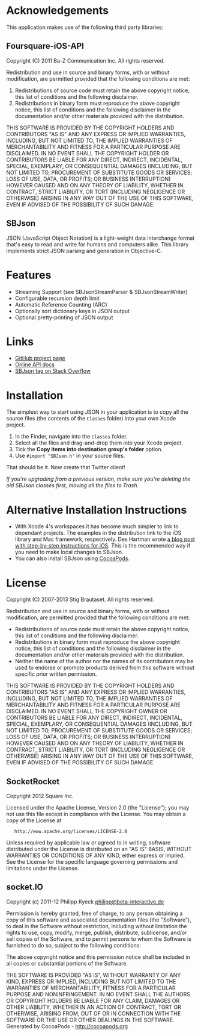 # Acknowledgements
This application makes use of the following third party libraries:

## Foursquare-iOS-API

Copyright (C) 2011 Ba-Z Communication Inc. All rights reserved.

Redistribution and use in source and binary forms, with or without
modification, are permitted provided that the following conditions are met:

1. Redistributions of source code must retain the above copyright notice,
   this list of conditions and the following disclaimer.
2. Redistributions in binary form must reproduce the above copyright notice,
   this list of conditions and the following disclaimer in the documentation
   and/or other materials provided with the distribution.

THIS SOFTWARE IS PROVIDED BY THE COPYRIGHT HOLDERS AND CONTRIBUTORS "AS IS"
AND ANY EXPRESS OR IMPLIED WARRANTIES, INCLUDING, BUT NOT LIMITED TO, THE
IMPLIED WARRANTIES OF MERCHANTABILITY AND FITNESS FOR A PARTICULAR PURPOSE
ARE DISCLAIMED. IN NO EVENT SHALL THE COPYRIGHT HOLDER OR CONTRIBUTORS BE
LIABLE FOR ANY DIRECT, INDIRECT, INCIDENTAL, SPECIAL, EXEMPLARY, OR
CONSEQUENTIAL DAMAGES (INCLUDING, BUT NOT LIMITED TO, PROCUREMENT OF
SUBSTITUTE GOODS OR SERVICES; LOSS OF USE, DATA, OR PROFITS; OR BUSINESS
INTERRUPTION) HOWEVER CAUSED AND ON ANY THEORY OF LIABILITY, WHETHER IN
CONTRACT, STRICT LIABILITY, OR TORT (INCLUDING NEGLIGENCE OR OTHERWISE)
ARISING IN ANY WAY OUT OF THE USE OF THIS SOFTWARE, EVEN IF ADVISED OF THE
POSSIBILITY OF SUCH DAMAGE.


## SBJson

JSON (JavaScript Object Notation) is a light-weight data interchange
format that's easy to read and write for humans and computers alike.
This library implements strict JSON parsing and generation in
Objective-C.

Features
========

* Streaming Support (see SBJsonStreamParser & SBJsonStreamWriter)
* Configurable recursion depth limit
* Automatic Reference Counting (ARC)
* Optionally sort dictionary keys in JSON output
* Optional pretty-printing of JSON output

Links
=====

* [GitHub project page](http://github.com/stig/json-framework)
* [Online API docs](http://sbjson.org/api/3.2)
* [SBJson tag on Stack Overflow](http://stackoverflow.com/questions/tagged/sbjson)


Installation
============

The simplest way to start using JSON in your application is to copy all
the source files (the contents of the `Classes` folder) into your own
Xcode project.

1. In the Finder, navigate into the `Classes` folder.
2. Select all the files and drag-and-drop them into your Xcode project.
3. Tick the **Copy items into destination group's folder** option.
4. Use `#import "SBJson.h"` in  your source files.

That should be it. Now create that Twitter client!

*If you're upgrading from a previous version, make sure you're deleting the
old SBJson classes first, moving all the files to Trash.*


Alternative Installation Instructions
=====================================

* With Xcode 4's workspaces it has become much simpler to link to dependant
projects. The examples in the distribution link to the iOS library and Mac
framework, respectively. Des Hartman wrote [a blog post with step-by-step
instructions for iOS][link-ios]. This is the recommended way if you need to
make local changes to SBJson.
* You can also install SBJson using [CocoaPods](http://cocoapods.org).

[link-ios]: http://deshartman.wordpress.com/2011/09/02/configuring-sbjson-framework-for-xcode-4-2/


License
=======

Copyright (C) 2007-2013 Stig Brautaset. All rights reserved.

Redistribution and use in source and binary forms, with or without
modification, are permitted provided that the following conditions are met:

* Redistributions of source code must retain the above copyright notice, this
  list of conditions and the following disclaimer.
* Redistributions in binary form must reproduce the above copyright notice,
  this list of conditions and the following disclaimer in the documentation
  and/or other materials provided with the distribution.
* Neither the name of the author nor the names of its contributors may be used
  to endorse or promote products derived from this software without specific
  prior written permission.

THIS SOFTWARE IS PROVIDED BY THE COPYRIGHT HOLDERS AND CONTRIBUTORS "AS IS"
AND ANY EXPRESS OR IMPLIED WARRANTIES, INCLUDING, BUT NOT LIMITED TO, THE
IMPLIED WARRANTIES OF MERCHANTABILITY AND FITNESS FOR A PARTICULAR PURPOSE ARE
DISCLAIMED. IN NO EVENT SHALL THE COPYRIGHT OWNER OR CONTRIBUTORS BE LIABLE
FOR ANY DIRECT, INDIRECT, INCIDENTAL, SPECIAL, EXEMPLARY, OR CONSEQUENTIAL
DAMAGES (INCLUDING, BUT NOT LIMITED TO, PROCUREMENT OF SUBSTITUTE GOODS OR
SERVICES; LOSS OF USE, DATA, OR PROFITS; OR BUSINESS INTERRUPTION) HOWEVER
CAUSED AND ON ANY THEORY OF LIABILITY, WHETHER IN CONTRACT, STRICT LIABILITY,
OR TORT (INCLUDING NEGLIGENCE OR OTHERWISE) ARISING IN ANY WAY OUT OF THE USE
OF THIS SOFTWARE, EVEN IF ADVISED OF THE POSSIBILITY OF SUCH DAMAGE.


## SocketRocket


   Copyright 2012 Square Inc.

   Licensed under the Apache License, Version 2.0 (the "License");
   you may not use this file except in compliance with the License.
   You may obtain a copy of the License at

       http://www.apache.org/licenses/LICENSE-2.0

   Unless required by applicable law or agreed to in writing, software
   distributed under the License is distributed on an "AS IS" BASIS,
   WITHOUT WARRANTIES OR CONDITIONS OF ANY KIND, either express or implied.
   See the License for the specific language governing permissions and
   limitations under the License.



## socket.IO

Copyright (c) 2011-12 Philipp Kyeck <philipp@beta-interactive.de>

Permission is hereby granted, free of charge, to any person obtaining a copy
of this software and associated documentation files (the "Software"), to deal
in the Software without restriction, including without limitation the rights
to use, copy, modify, merge, publish, distribute, sublicense, and/or sell
copies of the Software, and to permit persons to whom the Software is
furnished to do so, subject to the following conditions:

The above copyright notice and this permission notice shall be included in
all copies or substantial portions of the Software.
 
THE SOFTWARE IS PROVIDED "AS IS", WITHOUT WARRANTY OF ANY KIND, EXPRESS OR
IMPLIED, INCLUDING BUT NOT LIMITED TO THE WARRANTIES OF MERCHANTABILITY,
FITNESS FOR A PARTICULAR PURPOSE AND NONINFRINGEMENT. IN NO EVENT SHALL THE
AUTHORS OR COPYRIGHT HOLDERS BE LIABLE FOR ANY CLAIM, DAMAGES OR OTHER 
LIABILITY, WHETHER IN AN ACTION OF CONTRACT, TORT OR OTHERWISE, ARISING FROM,
OUT OF OR IN CONNECTION WITH THE SOFTWARE OR THE USE OR OTHER DEALINGS IN
THE SOFTWARE.
Generated by CocoaPods - http://cocoapods.org
